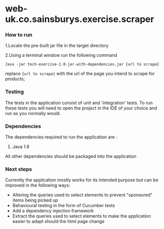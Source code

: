 # web-uk.co.sainsburys.exercise.scraper

### How to run

1.Locate the pre-built jar file in the target directory

2.Using a terminal window run the following command

`Java -jar tech-exercise-1.0-jar-with-dependencies.jar {url to scrape}`

replace `{url to scrape}` with the url of the page you intend to scrape for products;

### Testing

The tests in the application consist of unit and 'integration' tests. To run these tests you will need to open the project in the IDE of your choice and run as you normally would.

### Dependencies

The dependencies required to run the application are :

1. Java 1.8

All other dependencies should be packaged into the application

### Next steps

Currently the application mostly works for its intended purpose but can be improved in the following ways:

* Altering the queries used to select elements to prevent "sponsored" items being picked up
* Behavioural testing in the form of Cucumber tests
* Add a dependency injection framework
* Extract the queries used to select elements to make the application easier to adapt should the html page change